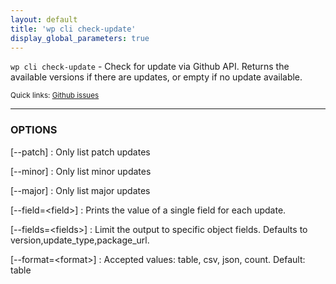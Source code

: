 ```yaml
---
layout: default
title: 'wp cli check-update'
display_global_parameters: true
---
```


`wp cli check-update` - Check for update via Github API. Returns the available versions if there are updates, or empty if no update available.

<small>Quick links: <a href="https://github.com/wp-cli/wp-cli/issues?q=is%3Aopen+label%3Acommand%3Acheck-update+sort%3Aupdated-desc">Github issues</a></small>

<hr />

### OPTIONS

[\--patch]
: Only list patch updates

[\--minor]
: Only list minor updates

[\--major]
: Only list major updates

[\--field=&lt;field&gt;]
: Prints the value of a single field for each update.

[\--fields=&lt;fields&gt;]
: Limit the output to specific object fields. Defaults to version,update_type,package_url.

[\--format=&lt;format&gt;]
: Accepted values: table, csv, json, count. Default: table



